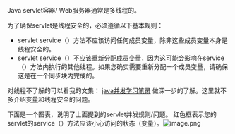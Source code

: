 Java servlet容器/ Web服务器通常是多线程的。

为了确保servlet是线程安全的，必须遵循以下基本规则：

* servlet service（）方法不应该访问任何成员变量，除非这些成员变量本身是线程安全的。
* servlet service（）不应该重新分配成员变量，因为这可能会影响在service（）方法内执行的其他线程。如果您确实需要重新分配一个成员变量，请确保这是在一个同步块内完成的。

对线程不了解的可以看我的文集： [java并发学习笔录](https://www.jianshu.com/nb/22549959)  做深一步的了解。这里就不多介绍变量和线程安全的问题。

下面是一个图表，说明了上面提到的servlet并发规则/问题。 红色框表示您的servlet的service（）方法应该小心访问的状态（变量）。![image.png](http://upload-images.jianshu.io/upload_images/5786888-8ae96294e69a1c49.png?imageMogr2/auto-orient/strip%7CimageView2/2/w/1240)
